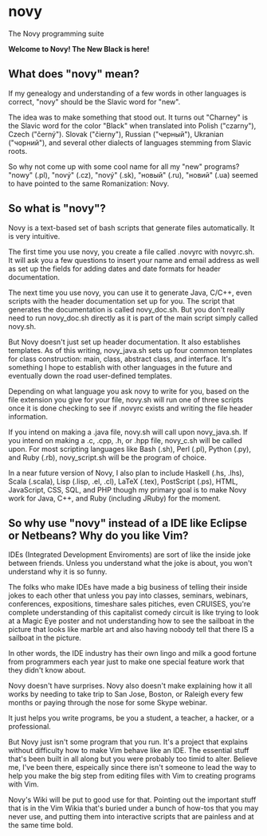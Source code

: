 novy
====

The Novy programming suite

**Welcome to Novy!  The New Black is here!**


What does "novy" mean?
----

If my genealogy and understanding of a few words in other languages is correct, "novy" should be the Slavic word for "new".

The idea was to make something that stood out. It turns out "Charney" is the Slavic word for the color "Black" when translated into Polish ("czarny"), Czech ("černý"). Slovak ("čierny"), Russian ("черный"), Ukranian ("чорний"), and several other dialects of languages stemming from Slavic roots.

So why not come up with some cool name for all my "new" programs? "nowy" (.pl), "nový" (.cz), "nový" (.sk), "новый" (.ru), "новий" (.ua) seemed to have pointed to the same Romanization: Novy.


So what is "novy"?
----
Novy is a text-based set of bash scripts that generate files automatically.  It is very intuitive.

The first time you use novy, you create a file called .novyrc with novyrc.sh. It will ask you a few questions to insert your name and email address as well as set up the fields for adding dates and date formats for header documentation.

The next time you use novy, you can use it to generate Java, C/C++, even scripts with the header documentation set up for you.  The script that generates the documentation is called novy_doc.sh.  But you don't really need to run novy_doc.sh directly as it is part of the main script simply called novy.sh.

But Novy doesn't just set up header documentation.  It also establishes templates.  As of this writing, novy_java.sh sets up four common templates for class construction: main, class, abstract class, and interface.  It's something I hope to establish with other languages in the future and eventually down the road user-defined templates.

Depending on what language you ask novy to write for you, based on the file extension you give for your file, novy.sh will run one of three scripts once it is done checking to see if .novyrc exists and writing the file header information.

If you intend on making a .java file, novy.sh will call upon novy_java.sh.  If you intend on making a .c, .cpp, .h, or .hpp file, novy_c.sh will be called upon.  For most scripting languages like Bash (.sh), Perl (.pl), Python (.py), and Ruby (.rb), novy_script.sh will be the program of choice.

In a near future version of Novy, I also plan to include Haskell (.hs, .lhs), Scala (.scala), Lisp (.lisp, .el, .cl), LaTeX (.tex), PostScript (.ps), HTML, JavaScript, CSS, SQL, and PHP though my primary goal is to make Novy work for Java, C++, and Ruby (including JRuby) for the moment.


So why use "novy" instead of a IDE like Eclipse or Netbeans?  Why do you like Vim?
----
IDEs (Integrated Development Enviroments) are sort of like the inside joke between friends.  Unless you understand what the joke is about, you won't understand why it is so funny.

The folks who make IDEs have made a big business of telling their inside jokes to each other that unless you pay into classes, seminars, webinars, conferences, expositions, timeshare sales pitiches, even CRUISES, you're complete understanding of this capitalist comedy circuit is like trying to look at a Magic Eye poster and not understanding how to see the sailboat in the picture that looks like marble art and also having nobody tell that there IS a sailboat in the picture.

In other words, the IDE industry has their own lingo and milk a good fortune from programmers each year just to make one special feature work that they didn't know about.

Novy doesn't have surprises.  Novy also doesn't make explaining how it all works by needing to take trip to San Jose, Boston, or Raleigh every few months or paying through the nose for some Skype webinar.

It just helps you write programs, be you a student, a teacher, a hacker, or a professional.

But Novy just isn't some program that you run.  It's a project that explains without difficulty how to make Vim behave like an IDE.  The essential stuff that's been built in all along but you were probably too timid to alter.  Believe me, I've been there, espeically since there isn't someone to lead the way to help you make the big step from editing files with Vim to creating programs with Vim.

Novy's Wiki will be put to good use for that.  Pointing out the important stuff that is in the Vim Wikia that's buried under a bunch of how-tos that you may never use, and putting them into interactive scripts that are painless and at the same time bold.

